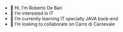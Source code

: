 - 👋 Hi, I’m Roberto De Bari
- 👀 I’m interested in IT
- 🌱 I’m currently learning IT specially JAVA back-end 
- 💞️ I’m looking to collaborate on Carro di Carnevale
<!---
Robby12849/Robby12849 is a ✨ special ✨ repository because its `README.md` (this file) appears on your GitHub profile.
You can click the Preview link to take a look at your changes.
--->
